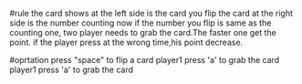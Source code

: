 #rule
the card shows at the left side is the card you flip
the card at the right side is the number counting now
if the number you flip is same as the counting one, two player needs to grab the card.The faster one get the point.
if the player press at the wrong time,his point decrease.

#oprtation
press "space" to flip a card
player1 press 'a' to grab the card
player1 press 'a' to grab the card
